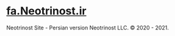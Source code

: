 # [fa.Neotrinost.ir](https://fa.neotrinost.ir)

Neotrinost Site - Persian version
Neotrinost LLC. © 2020 - 2021.